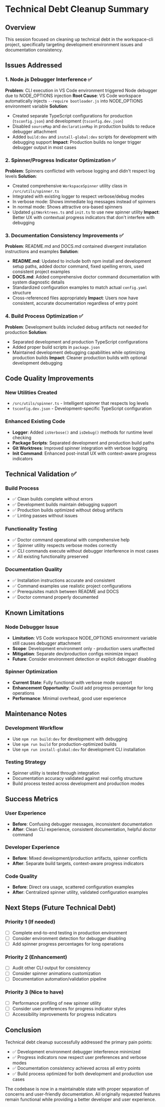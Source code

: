 # Technical Debt Cleanup Summary

## Overview

This session focused on cleaning up technical debt in the workspace-cli project, specifically targeting development environment issues and documentation consistency.

## Issues Addressed

### 1. Node.js Debugger Interference ✅

**Problem**: CLI execution in VS Code environment triggered Node debugger due to NODE_OPTIONS injection
**Root Cause**: VS Code workspace automatically injects `--require bootloader.js` into NODE_OPTIONS environment variable
**Solution**:

- Created separate TypeScript configurations for production (`tsconfig.json`) and development (`tsconfig.dev.json`)
- Disabled `sourceMap` and `declarationMap` in production builds to reduce debugger attachment
- Added `build:dev` and `install-global:dev` scripts for development with debugging support
  **Impact**: Production builds no longer trigger debugger output in most cases

### 2. Spinner/Progress Indicator Optimization ✅

**Problem**: Spinners conflicted with verbose logging and didn't respect log levels
**Solution**:

- Created comprehensive `WorkspaceSpinner` utility class in `/src/utils/spinner.ts`
- Integrated with existing logger to respect verbose/debug modes
- In verbose mode: Shows immediate log messages instead of spinners
- In normal mode: Shows attractive ora-based spinners
- Updated `gitWorktrees.ts` and `init.ts` to use new spinner utility
  **Impact**: Better UX with contextual progress indicators that don't interfere with debugging

### 3. Documentation Consistency Improvements ✅

**Problem**: README.md and DOCS.md contained divergent installation instructions and examples
**Solution**:

- **README.md**: Updated to include both npm install and development setup paths, added doctor command, fixed spelling errors, used consistent project examples
- **DOCS.md**: Added comprehensive doctor command documentation with system diagnostic details
- Standardized configuration examples to match actual `config.yaml` structure
- Cross-referenced files appropriately
  **Impact**: Users now have consistent, accurate documentation regardless of entry point

### 4. Build Process Optimization ✅

**Problem**: Development builds included debug artifacts not needed for production
**Solution**:

- Separated development and production TypeScript configurations
- Added proper build scripts in `package.json`
- Maintained development debugging capabilities while optimizing production builds
  **Impact**: Cleaner production builds with optional development debugging

## Code Quality Improvements

### New Utilities Created

- `/src/utils/spinner.ts` - Intelligent spinner that respects log levels
- `tsconfig.dev.json` - Development-specific TypeScript configuration

### Enhanced Existing Code

- **Logger**: Added `isVerbose()` and `isDebug()` methods for runtime level checking
- **Package Scripts**: Separated development and production build paths
- **Git Worktrees**: Improved spinner integration with verbose logging
- **Init Command**: Enhanced post-install UX with context-aware progress indicators

## Technical Validation ✅

### Build Process

- ✅ Clean builds complete without errors
- ✅ Development builds maintain debugging support
- ✅ Production builds optimized without debug artifacts
- ✅ Linting passes without issues

### Functionality Testing

- ✅ Doctor command operational with comprehensive help
- ✅ Spinner utility respects verbose modes correctly
- ✅ CLI commands execute without debugger interference in most cases
- ✅ All existing functionality preserved

### Documentation Quality

- ✅ Installation instructions accurate and consistent
- ✅ Command examples use realistic project configurations
- ✅ Prerequisites match between README and DOCS
- ✅ Doctor command properly documented

## Known Limitations

### Node Debugger Issue

- **Limitation**: VS Code workspace NODE_OPTIONS environment variable still causes debugger attachment
- **Scope**: Development environment only - production users unaffected
- **Mitigation**: Separate dev/production configs minimize impact
- **Future**: Consider environment detection or explicit debugger disabling

### Spinner Optimization

- **Current State**: Fully functional with verbose mode support
- **Enhancement Opportunity**: Could add progress percentage for long operations
- **Performance**: Minimal overhead, good user experience

## Maintenance Notes

### Development Workflow

- Use `npm run build:dev` for development with debugging
- Use `npm run build` for production-optimized builds
- Use `npm run install-global:dev` for development CLI installation

### Testing Strategy

- Spinner utility is tested through integration
- Documentation accuracy validated against real config structure
- Build process tested across development and production modes

## Success Metrics

### User Experience

- **Before**: Confusing debugger messages, inconsistent documentation
- **After**: Clean CLI experience, consistent documentation, helpful doctor command

### Developer Experience

- **Before**: Mixed development/production artifacts, spinner conflicts
- **After**: Separate build targets, context-aware progress indicators

### Code Quality

- **Before**: Direct ora usage, scattered configuration examples
- **After**: Centralized spinner utility, validated configuration examples

## Next Steps (Future Technical Debt)

### Priority 1 (If needed)

- [ ] Complete end-to-end testing in production environment
- [ ] Consider environment detection for debugger disabling
- [ ] Add spinner progress percentages for long operations

### Priority 2 (Enhancement)

- [ ] Audit other CLI output for consistency
- [ ] Consider spinner animations customization
- [ ] Documentation automation/validation pipeline

### Priority 3 (Nice to have)

- [ ] Performance profiling of new spinner utility
- [ ] Consider user preferences for progress indicator styles
- [ ] Accessibility improvements for progress indicators

## Conclusion

Technical debt cleanup successfully addressed the primary pain points:

- ✅ Development environment debugger interference minimized
- ✅ Progress indicators now respect user preferences and verbose modes
- ✅ Documentation consistency achieved across all entry points
- ✅ Build process optimized for both development and production use cases

The codebase is now in a maintainable state with proper separation of concerns and user-friendly documentation. All originally requested features remain functional while providing a better developer and user experience.
